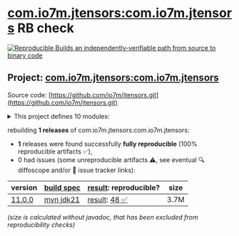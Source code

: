 [com.io7m.jtensors:com.io7m.jtensors](https://central.sonatype.com/artifact/com.io7m.jtensors/com.io7m.jtensors/versions) RB check
=======

[![Reproducible Builds](https://reproducible-builds.org/images/logos/rb.svg) an independently-verifiable path from source to binary code](https://reproducible-builds.org/)

## Project: [com.io7m.jtensors:com.io7m.jtensors](https://central.sonatype.com/artifact/com.io7m.jtensors/com.io7m.jtensors/versions)

Source code: [https://github.com/io7m/jtensors.git](https://github.com/io7m/jtensors.git)

<details><summary>This project defines 10 modules:</summary>

* [com.io7m.jtensors:com.io7m.jtensors](https://central.sonatype.com/artifact/com.io7m.jtensors/com.io7m.jtensors/11.0.0)
* [com.io7m.jtensors:com.io7m.jtensors.benchmarking](https://central.sonatype.com/artifact/com.io7m.jtensors/com.io7m.jtensors.benchmarking/11.0.0)
* [com.io7m.jtensors:com.io7m.jtensors.core](https://central.sonatype.com/artifact/com.io7m.jtensors/com.io7m.jtensors.core/11.0.0)
* [com.io7m.jtensors:com.io7m.jtensors.documentation](https://central.sonatype.com/artifact/com.io7m.jtensors/com.io7m.jtensors.documentation/11.0.0)
* [com.io7m.jtensors:com.io7m.jtensors.generators](https://central.sonatype.com/artifact/com.io7m.jtensors/com.io7m.jtensors.generators/11.0.0)
* [com.io7m.jtensors:com.io7m.jtensors.orthonormalization](https://central.sonatype.com/artifact/com.io7m.jtensors/com.io7m.jtensors.orthonormalization/11.0.0)
* [com.io7m.jtensors:com.io7m.jtensors.storage.api](https://central.sonatype.com/artifact/com.io7m.jtensors/com.io7m.jtensors.storage.api/11.0.0)
* [com.io7m.jtensors:com.io7m.jtensors.storage.bytebuffered](https://central.sonatype.com/artifact/com.io7m.jtensors/com.io7m.jtensors.storage.bytebuffered/11.0.0)
* [com.io7m.jtensors:com.io7m.jtensors.storage.heap](https://central.sonatype.com/artifact/com.io7m.jtensors/com.io7m.jtensors.storage.heap/11.0.0)
* [com.io7m.jtensors:com.io7m.jtensors.tests](https://central.sonatype.com/artifact/com.io7m.jtensors/com.io7m.jtensors.tests/11.0.0)
</details>

rebuilding **1 releases** of com.io7m.jtensors:com.io7m.jtensors:
- **1** releases were found successfully **fully reproducible** (100% reproducible artifacts :white_check_mark:),
- 0 had issues (some unreproducible artifacts :warning:, see eventual :mag: diffoscope and/or :memo: issue tracker links):

| version | [build spec](/BUILDSPEC.md) | [result](https://reproducible-builds.org/docs/jvm/): reproducible? | size |
| -- | --------- | ------ | -- |
| [11.0.0](https://central.sonatype.com/artifact/com.io7m.jtensors/com.io7m.jtensors/11.0.0/pom) | [mvn jdk21](com.io7m.jtensors-11.0.0.buildspec) | [result](com.io7m.jtensors-11.0.0.buildinfo): [48 :white_check_mark: ](com.io7m.jtensors-11.0.0.buildcompare) | 3.7M |

<i>(size is calculated without javadoc, that has been excluded from reproducibility checks)</i>
